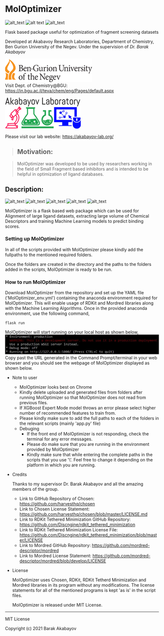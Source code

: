 # MolOptimizer
![alt_text](https://img.shields.io/badge/OPTIMIZATION-Fragement%20Screening-yellow?style=for-the-badge)
![alt text](https://img.shields.io/badge/LICENSE-MIT-informational?style=for-the-badge)
![alt_text](https://img.shields.io/badge/Version-1.00-yellowgreen?style=for-the-badge)

Flask based package useful for optimization of fragment screening datasets


Developed at Akabavoy Research Laboratories, Department of Chemistry, Ben Gurion University of the Negev.
Under the supervision of *Dr. Barak Akabayov*

![alt_text](https://github.com/csbarak/MolOptimizer/blob/main/BGU_logo.PNG)        
Visit Dept. of Chemistry@BGU: https://in.bgu.ac.il/teva/chem/eng/Pages/default.aspx 


![alt_text](https://github.com/csbarak/MolOptimizer/blob/main/lab_logo.png)

Please visit  our lab website: https://akabayov-lab.org/ 







        


>## Motivation: 

>MolOptimizer was developed to be used by researchers working in the field of Small Fragment based inhibitors and is intended to be helpful
in optimization of ligand databases. 

## Description:
![alt_text](https://img.shields.io/badge/-FLASK-lightgrey?style=flat-square)	![alt_text](https://img.shields.io/badge/-PYTHON-blue?style=flat-square) 		![alt_text](https://img.shields.io/badge/-HTML-orange?style=flat-square) 
![alt_text](https://img.shields.io/badge/-CSS-informational?style=flat-square)
![alt_text](https://img.shields.io/badge/-REACTJS-red?style=flat-square)

MolOptimizer is a flask based web package which can be used for Alignment of large ligand datasets, extracting large volume of Chemical Descriptors
and training Machine Learning models to predict binding scores. 


### Setting up MolOptimizer



In all of the scripts provided with MolOptimizer please kindly add the fullpaths to the mentioned required folders. 

Once the folders are created in the directory and the paths to the folders added in the scripts, MolOptimizer is ready to be run.



### How to run MolOptimizer
Download MolOptimizer from the repository and set up the YAML file ('MolOptimizer_env.yml') containing the anaconda environment required for MolOptimizer. This will enable usage of RDKit and Mordred libraries along with the Machine Learning Algorithms. Once in the provided anaconda environment, use the following command,
```
flask run 
```
MolOptimizer will start running on your local host as shown below, 
![alt_text](https://github.com/csbarak/MolOptimizer/blob/main/Flask_Message.JPG)
Copy past the URL generated in the Command Prompt/terminal in your web browser and you should see the
webpage of MolOptimizer displayed as shown below. 



* Note to user
	* MolOptimizer looks best on Chrome
	* Kindly delete uploaded and generated files from folders after running MolOptimizer so that MolOptimizer does not read from previous files.
	* If XGBoost Expert Mode model throws an error please select higher number of recommended features to train from. 
	* Please kindly make sure to add the full paths to each of the folders in the relevant scripts (mainly 'app.py' file)
	* Debuging
		* If the front end of MolOptimizer is not responding, check the terminal for any error messages. 
		* Please do make sure that you are running in the environment provided by MolOptimizer
   		* Kindly make sure that while entering the complete paths in the scripts that you use '\\'. Feel free to change it depending on the platform in which you are                       running.

* Credits

  Thanks to my supervisor Dr. Barak Akabayov and all the amazing members of the group. 
  
  * Link to GitHub Repository of Chosen:  https://github.com/harvesthq/chosen
  * Link to Chosen License Statement: https://github.com/harvesthq/chosen/blob/master/LICENSE.md
  * Link to RDKit Tethered Minimization GitHub Repository: https://github.com/Discngine/rdkit_tethered_minimization
  * Link to RDKit Tethered Minimization License File: https://github.com/Discngine/rdkit_tethered_minimization/blob/master/LICENSE
  * Link to Mordred GitHub Repository: https://github.com/mordred-descriptor/mordred
  * Link to Mordred License Statement: https://github.com/mordred-descriptor/mordred/blob/develop/LICENSE
 
* License

  MolOptimizer uses Chosen, RDKit, RDKit Tetherd Minimization and Mordred libraries in its program without any modifications. The license statements for all of the mentioned     programs is kept 'as is' in the script files. 
  
  MolOptimizer is released under MIT License.

- - -
MIT License

Copyright (c) 2021 Barak Akabayov
